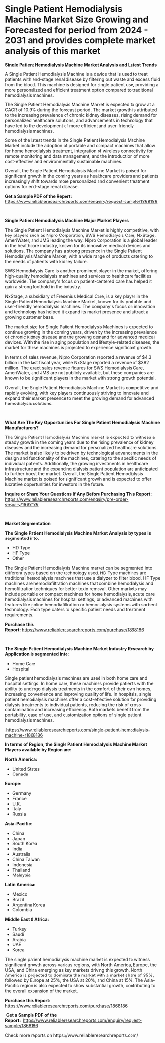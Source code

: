 <p><h1>Single Patient Hemodialysis Machine Market Size Growing and Forecasted for period from 2024 - 2031 and provides complete market analysis of this market</h1></p><p><strong>Single Patient Hemodialysis Machine Market Analysis and Latest Trends</strong></p>
<p><p>A Single Patient Hemodialysis Machine is a device that is used to treat patients with end-stage renal disease by filtering out waste and excess fluid from the blood. This machine is designed for single patient use, providing a more personalized and efficient treatment option compared to traditional hemodialysis machines.</p><p>The Single Patient Hemodialysis Machine Market is expected to grow at a CAGR of 10.9% during the forecast period. The market growth is attributed to the increasing prevalence of chronic kidney diseases, rising demand for personalized healthcare solutions, and advancements in technology that have led to the development of more efficient and user-friendly hemodialysis machines.</p><p>Some of the latest trends in the Single Patient Hemodialysis Machine Market include the adoption of portable and compact machines that allow for home hemodialysis treatment, integration of wireless connectivity for remote monitoring and data management, and the introduction of more cost-effective and environmentally sustainable machines.</p><p>Overall, the Single Patient Hemodialysis Machine Market is poised for significant growth in the coming years as healthcare providers and patients increasingly shift towards more personalized and convenient treatment options for end-stage renal disease.</p></p>
<p><strong>Get a Sample PDF of the Report:&nbsp;</strong> <a href="https://www.reliableresearchreports.com/enquiry/request-sample/1868186">https://www.reliableresearchreports.com/enquiry/request-sample/1868186</a></p>
<p>&nbsp;</p>
<p><strong>Single Patient Hemodialysis Machine Major Market Players</strong></p>
<p><p>The Single Patient Hemodialysis Machine Market is highly competitive, with key players such as Nipro Corporation, SWS Hemodialysis Care, NxStage, AmeriWater, and JMS leading the way. Nipro Corporation is a global leader in the healthcare industry, known for its innovative medical devices and solutions. The company has a strong presence in the Single Patient Hemodialysis Machine Market, with a wide range of products catering to the needs of patients with kidney failure.</p><p>SWS Hemodialysis Care is another prominent player in the market, offering high-quality hemodialysis machines and services to healthcare facilities worldwide. The company's focus on patient-centered care has helped it gain a strong foothold in the industry.</p><p>NxStage, a subsidiary of Fresenius Medical Care, is a key player in the Single Patient Hemodialysis Machine Market, known for its portable and user-friendly hemodialysis machines. The company's focus on innovation and technology has helped it expand its market presence and attract a growing customer base.</p><p>The market size for Single Patient Hemodialysis Machines is expected to continue growing in the coming years, driven by the increasing prevalence of chronic kidney disease and the growing demand for advanced medical devices. With the rise in aging population and lifestyle-related diseases, the market for these machines is projected to experience significant growth.</p><p>In terms of sales revenue, Nipro Corporation reported a revenue of $4.3 billion in the last fiscal year, while NxStage reported a revenue of $382 million. The exact sales revenue figures for SWS Hemodialysis Care, AmeriWater, and JMS are not publicly available, but these companies are known to be significant players in the market with strong growth potential.</p><p>Overall, the Single Patient Hemodialysis Machine Market is competitive and rapidly evolving, with key players continuously striving to innovate and expand their market presence to meet the growing demand for advanced hemodialysis solutions.</p></p>
<p>&nbsp;</p>
<p><strong>What Are The Key Opportunities For Single Patient Hemodialysis Machine Manufacturers?</strong></p>
<p><p>The Single Patient Hemodialysis Machine market is expected to witness a steady growth in the coming years due to the rising prevalence of kidney diseases and the increasing demand for personalized healthcare solutions. The market is also likely to be driven by technological advancements in the design and functionality of the machines, catering to the specific needs of individual patients. Additionally, the growing investments in healthcare infrastructure and the expanding dialysis patient population are anticipated to further boost the market. Overall, the Single Patient Hemodialysis Machine market is poised for significant growth and is expected to offer lucrative opportunities for investors in the future.</p></p>
<p><strong>Inquire or Share Your Questions If Any Before Purchasing This Report:</strong> <a href="https://www.reliableresearchreports.com/enquiry/pre-order-enquiry/1868186">https://www.reliableresearchreports.com/enquiry/pre-order-enquiry/1868186</a></p>
<p>&nbsp;</p>
<p><strong>Market Segmentation</strong></p>
<p><strong>The Single Patient Hemodialysis Machine Market Analysis by types is segmented into:</strong></p>
<p><ul><li>HD Type</li><li>HF Type</li><li>Other</li></ul></p>
<p><p>The Single Patient Hemodialysis Machine market can be segmented into different types based on the technology used. HD Type machines are traditional hemodialysis machines that use a dialyzer to filter blood. HF Type machines are hemodiafiltration machines that combine hemodialysis and hemofiltration techniques for better toxin removal. Other markets may include portable or compact machines for home hemodialysis, acute care hemodialysis machines for hospital settings, or advanced machines with features like online hemodiafiltration or hemodialysis systems with sorbent technology. Each type caters to specific patient needs and treatment requirements.</p></p>
<p><strong>Purchase this Report:&nbsp;</strong><a href="https://www.reliableresearchreports.com/purchase/1868186">https://www.reliableresearchreports.com/purchase/1868186</a></p>
<p>&nbsp;</p>
<p><strong>The Single Patient Hemodialysis Machine Market Industry Research by Application is segmented into:</strong></p>
<p><ul><li>Home Care</li><li>Hospital</li></ul></p>
<p><p>Single patient hemodialysis machines are used in both home care and hospital settings. In home care, these machines provide patients with the ability to undergo dialysis treatments in the comfort of their own homes, increasing convenience and improving quality of life. In hospitals, single patient hemodialysis machines offer a cost-effective solution for providing dialysis treatments to individual patients, reducing the risk of cross-contamination and increasing efficiency. Both markets benefit from the portability, ease of use, and customization options of single patient hemodialysis machines.</p></p>
<p><a href="https://www.reliableresearchreports.com/single-patient-hemodialysis-machine-r1868186">&nbsp;https://www.reliableresearchreports.com/single-patient-hemodialysis-machine-r1868186</a></p>
<p><strong>In terms of Region, the Single Patient Hemodialysis Machine Market Players available by Region are:</strong></p>
<p>
    <p> <strong> North America: </strong>
        <ul>
            <li>United States</li>
            <li>Canada</li>
        </ul>
        </p> 
    <p> <strong> Europe: </strong>
        <ul>
            <li>Germany</li>
            <li>France</li>
            <li>U.K.</li>
            <li>Italy</li>
            <li>Russia</li>
        </ul>
        </p> 
    <p> <strong> Asia-Pacific: </strong>
        <ul>
            <li>China</li>
            <li>Japan</li>
            <li>South Korea</li>
            <li>India</li>
            <li>Australia</li>
            <li>China Taiwan</li>
            <li>Indonesia</li>
            <li>Thailand</li>
            <li>Malaysia</li>
        </ul>
        </p> 
    <p> <strong> Latin America: </strong>
        <ul>
            <li>Mexico</li>
            <li>Brazil</li>
            <li>Argentina Korea</li>
            <li>Colombia</li>
        </ul>
        </p> 
    <p> <strong> Middle East & Africa: </strong>
        <ul>
            <li>Turkey</li>
            <li>Saudi</li>
            <li>Arabia</li>
            <li>UAE</li>
            <li>Korea</li>
        </ul>
    </p>
    </p>
<p><p>The single patient hemodialysis machine market is expected to witness significant growth across various regions, with North America, Europe, the USA, and China emerging as key markets driving this growth. North America is projected to dominate the market with a market share of 35%, followed by Europe at 25%, the USA at 20%, and China at 15%. The Asia-Pacific region is also expected to show substantial growth, contributing to the overall expansion of the market.</p></p>
<p><strong>Purchase this Report: </strong><a href="https://www.reliableresearchreports.com/purchase/1868186">https://www.reliableresearchreports.com/purchase/1868186</a></p>
<p>&nbsp;<strong>Get a Sample PDF of the Report:&nbsp;&nbsp;</strong><a href="https://www.reliableresearchreports.com/enquiry/request-sample/1868186">https://www.reliableresearchreports.com/enquiry/request-sample/1868186</a></p>
<p><strong></strong></p>
<p>Check more reports on https://www.reliableresearchreports.com/</p>